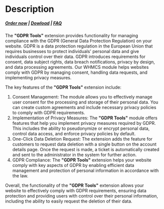 # Description

#####  [Order now](https://puqcloud.com/whmcs-addon-puq-customization.php) | [Dowload](https://download.puqcloud.com/WHMCS/addons/PUQ-Customization/) | [FAQ](https://faq.puqcloud.com/)

The **"GDPR Tools"** extension provides functionality for managing compliance with the GDPR (General Data Protection Regulation) on your website. GDPR is a data protection regulation in the European Union that requires businesses to protect individuals' personal data and give individuals control over their data. GDPR introduces requirements for consent, data subject rights, data breach notifications, privacy by design, and data processing agreements. Our WHMCS module helps websites comply with GDPR by managing consent, handling data requests, and implementing privacy measures.

The key features of the **"GDPR Tools"** extension include:

1. Consent Management: The module allows you to effectively manage user consent for the processing and storage of their personal data. You can create custom agreements and include necessary privacy policies to comply with GDPR requirements.
2. Implementation of Privacy Measures: The **"GDPR Tools"** module offers features that help you implement privacy measures required by GDPR. This includes the ability to pseudonymize or encrypt personal data, control data access, and enforce privacy policies by default.
3. One-Click Data Deletion Request: The extension adds the feature for customers to request data deletion with a single button on the account details page. Once the request is made, a ticket is automatically created and sent to the administrator in the system for further action.
4. GDPR Compliance: The **"GDPR Tools"** extension helps your website comply with key aspects of GDPR by enabling efficient data management and protection of personal information in accordance with the law.

Overall, the functionality of the **"GDPR Tools"** extension allows your website to effectively comply with GDPR requirements, ensuring data protection and providing users with control over their personal information, including the ability to easily request the deletion of their data.
